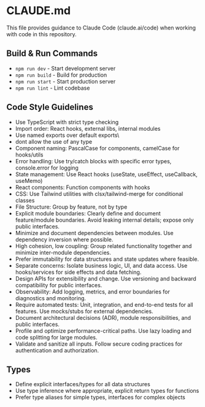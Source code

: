 # CLAUDE.md

This file provides guidance to Claude Code (claude.ai/code) when working with code in this repository.

## Build & Run Commands
- `npm run dev` - Start development server
- `npm run build` - Build for production
- `npm run start` - Start production server
- `npm run lint` - Lint codebase

## Code Style Guidelines
- Use TypeScript with strict type checking
- Import order: React hooks, external libs, internal modules
- Use named exports over default exports\
- dont allow the use of any type
- Component naming: PascalCase for components, camelCase for hooks/utils
- Error handling: Use try/catch blocks with specific error types, console.error for logging
- State management: Use React hooks (useState, useEffect, useCallback, useMemo)
- React components: Function components with hooks
- CSS: Use Tailwind utilities with clsx/tailwind-merge for conditional classes
- File Structure: Group by feature, not by type
- Explicit module boundaries: Clearly define and document feature/module boundaries. Avoid leaking internal details; expose only public interfaces.
- Minimize and document dependencies between modules. Use dependency inversion where possible.
- High cohesion, low coupling: Group related functionality together and minimize inter-module dependencies.
- Prefer immutability for data structures and state updates where feasible.
- Separate concerns: Isolate business logic, UI, and data access. Use hooks/services for side effects and data fetching.
- Design APIs for extensibility and change. Use versioning and backward compatibility for public interfaces.
- Observability: Add logging, metrics, and error boundaries for diagnostics and monitoring.
- Require automated tests: Unit, integration, and end-to-end tests for all features. Use mocks/stubs for external dependencies.
- Document architectural decisions (ADR), module responsibilities, and public interfaces.
- Profile and optimize performance-critical paths. Use lazy loading and code splitting for large modules.
- Validate and sanitize all inputs. Follow secure coding practices for authentication and authorization.

## Types
- Define explicit interfaces/types for all data structures
- Use type inference where appropriate, explicit return types for functions
- Prefer type aliases for simple types, interfaces for complex objects